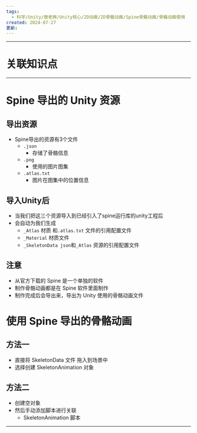 ```yaml
---
tags:
  - 科学/Unity/唐老狮/Unity核心/2D动画/2D骨骼动画/Spine骨骼动画/骨骼动画使用
created: 2024-07-27
更新:
---
```


---
# 关联知识点



---
# Spine 导出的 Unity 资源
## 导出资源

- Spine导出的资源有3个文件
	- `.json` 
		- 存储了骨骼信息
	- `.png` 
		- 使用的图片图集
	- `.atlas.txt`
		- 图片在图集中的位置信息
## 导入Unity后

- 当我们把这三个资源导入到已经引入了spine运行库的unity工程后
- 会自动为我们生成
	- `_Atlas` 材质 和`.atlas.txt` 文件的引用配置文件
	- `_Material` 材质文件
	- `_SkeletonData json`和`_Atlas` 资源的引用配置文件
## 注意

- 从官方下载的 Spine 是一个单独的软件
- 制作骨骼动画都是在 Spine 软件里面制作
- 制作完成后会导出来，导出为 Unity 使用的骨骼动画文件
# 使用 Spine 导出的骨骼动画
## 方法一

- 直接将 SkeletonData 文件 拖入到场景中
- 选择创建 SkeletonAnimation 对象

## 方法二

- 创建空对象
- 然后手动添加脚本进行关联
	-  SkeletonAnimation 脚本




---